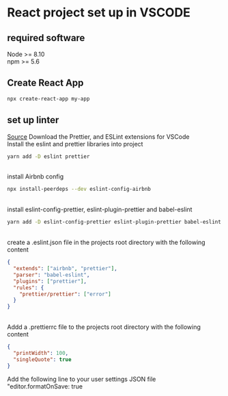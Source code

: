 # React project set up in VSCODE

## required software

Node >= 8.10 <br/>
npm >= 5.6

## Create React App

```bash
npx create-react-app my-app
```

## set up linter

[Source](https://blog.echobind.com/integrating-prettier-eslint-airbnb-style-guide-in-vscode-47f07b5d7d6a)
Download the Prettier, and ESLint extensions for VSCode <br/>
Install the eslint and prettier libraries into project

```bash
yarn add -D eslint prettier
```

<br/>
install Airbnb config

```bash
npx install-peerdeps --dev eslint-config-airbnb
```

<br/>
install eslint-config-prettier,  eslint-plugin-prettier and  babel-eslint

```bash
yarn add -D eslint-config-prettier eslint-plugin-prettier babel-eslint
```

<br/>
create a .eslint.json file in the projects root directory with the following content

```json
{
  "extends": ["airbnb", "prettier"],
  "parser": "babel-eslint",
  "plugins": ["prettier"],
  "rules": {
    "prettier/prettier": ["error"]
  }
}
```

<br/>
Addd a .prettierrc file to the projects root directory with the following content

```json
{
  "printWidth": 100,
  "singleQuote": true
}
```

Add the following line to your user settings JSON file
<br/>
"editor.formatOnSave: true
